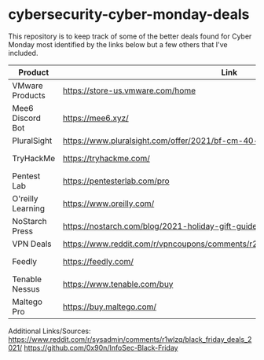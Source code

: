 # cybersecurity-cyber-monday-deals
This repository is to keep track of some of the better deals found for Cyber Monday most identified by the links below but a few others that I've included.


| Product           | Link                                                                               | Deal             | Notes                                     |
|-------------------|------------------------------------------------------------------------------------|------------------|-------------------------------------------|
| VMware Products   | https://store-us.vmware.com/home                                                   | 40% Off          | This is the best deal you will find.      |
| Mee6 Discord Bot  | https://mee6.xyz/                                                                  | Unknown          | No idea if there will be a deal this year |
| PluralSight       | https://www.pluralsight.com/offer/2021/bf-cm-40-off                                | 40% Off          |                                           |
| TryHackMe         | https://tryhackme.com/                                                             | 20% Off Annual   |                                           |
| Pentest Lab       | https://pentesterlab.com/pro                                                       | 37% Off Annual   |                                           |
| O'reilly Learning | https://www.oreilly.com/                                                           | 40% Off          |                                           |
| NoStarch Press    | https://nostarch.com/blog/2021-holiday-gift-guide                                  | 35% Off          |                                           |
| VPN Deals         | https://www.reddit.com/r/vpncoupons/comments/r2kig6/black_friday_deals_megathread/ | Varies           |                                           |
| Feedly            | https://feedly.com/                                                                | 30% Off Pro Plus |                                           |
| Tenable Nessus    | https://www.tenable.com/buy                                                        | 50% Off          | CODE: takehalf                            |
| Maltego Pro       | https://buy.maltego.com/                                                           | 50% Off          | CODE: MALTEGO_CYBERMONDAY                 |


Additional Links/Sources:
https://www.reddit.com/r/sysadmin/comments/r1wlzq/black_friday_deals_2021/
https://github.com/0x90n/InfoSec-Black-Friday
